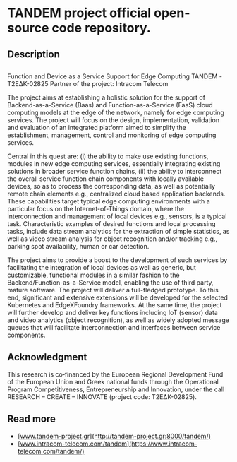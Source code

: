 # TANDEM project official open-source code repository.

## Description
##
Function and Device as a Service Support for Edge Computing
TANDEM - Τ2ΕΔΚ-02825
Partner of the project: Intracom Telecom

The project aims at establishing a holistic solution for the support of Backend-as-a-Service (Baas) and Function-as-a-Service (FaaS) cloud computing models at the edge of the network, namely for edge computing services. The project will focus on the design, implementation, validation and evaluation of an integrated platform aimed to simplify the establishment, management, control and monitoring of edge computing services.

Central in this quest are: (i) the ability to make use existing functions, modules in new edge computing services, essentially integrating existing solutions in broader service function chains, (ii) the ability to interconnect the overall service function chain components with locally available devices, so as to process the corresponding data, as well as potentially remote chain elements e.g., centralized cloud based application backends. These capabilities target typical edge computing environments with a particular focus on the Internet-of-Things domain, where the interconnection and management of local devices e.g., sensors, is a typical task. Characteristic examples of desired functions and local processing tasks, include data stream analytics for the extraction of simple statistics, as well as video stream analysis for object recognition and/or tracking e.g., parking spot availability, human or car detection.

The project aims to provide a boost to the development of such services by facilitating the integration of local devices as well as generic, but customizable, functional modules in a similar fashion to the Backend/Function-as-a-Service model, enabling the use of third party, mature software. The project will deliver a full-fledged prototype. To this end, significant and extensive extensions will be developed for the selected Kubernetes and EdgeXFoundry frameworks. At the same time, the project will further develop and deliver key functions including IoT (sensor) data and video analytics (object recognition), as well as widely adopted message queues that will facilitate interconnection and interfaces between service components.



## Acknowledgment
This research is co‐financed by the European Regional Development Fund of the European Union and Greek national funds through the Operational Program Competitiveness, Entrepreneurship and Innovation, under the call RESEARCH – CREATE – INNOVATE (project code: Τ2ΕΔΚ-02825).

## Read more

* [www.tandem-project.gr](http://tandem-project.gr:8000/tandem/)
* [www.intracom-telecom.com/tandem](https://www.intracom-telecom.com/tandem/)
